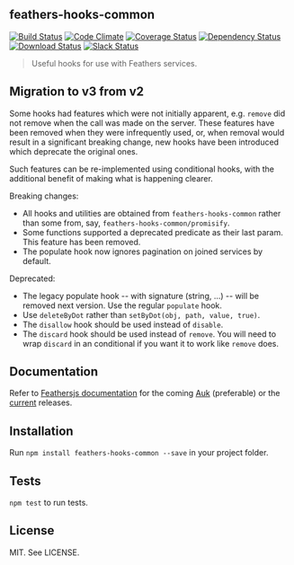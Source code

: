 ## feathers-hooks-common

[![Build Status](https://travis-ci.org/feathersjs/feathers-hooks-common.svg?branch=master)](https://travis-ci.org/eddyystop/feathers-hooks-common)
[![Code Climate](https://codeclimate.com/github/feathersjs/feathers.png)](https://codeclimate.com/github/feathersjs/feathers-hooks-common)
[![Coverage Status](https://coveralls.io/repos/github/feathersjs/feathers-hooks-common/badge.svg?branch=master)](https://coveralls.io/github/feathersjs/feathers-hooks-common?branch=master)
[![Dependency Status](https://img.shields.io/david/feathersjs/feathers.svg?style=flat-square)](https://david-dm.org/feathersjs/feathers-hooks-common)
[![Download Status](https://img.shields.io/npm/dm/feathers.svg?style=flat-square)](https://www.npmjs.com/package/feathers-hooks-common)
[![Slack Status](http://slack.feathersjs.com/badge.svg)](http://slack.feathersjs.com)

> Useful hooks for use with Feathers services.

## Migration to v3 from v2

Some hooks had features which were not initially apparent,
e.g. `remove` did not remove when the call was made on the server.
These features have been removed when they were infrequently used,
or, when removal would result in a significant breaking change,
new hooks have been introduced which deprecate the original ones.

Such features can be re-implemented using conditional hooks,
with the additional benefit of making what is happening clearer.

Breaking changes:
- All hooks and utilities are obtained from `feathers-hooks-common`
rather than some from, say, `feathers-hooks-common/promisify`.
- Some functions supported a deprecated predicate as their last param.
This feature has been removed.
- The populate hook now ignores pagination on joined services by default.

Deprecated:
- The legacy populate hook -- with signature (string, ...) --
will be removed next version. Use the regular `populate` hook.
- Use `deleteByDot` rather than `setByDot(obj, path, value, true)`.
- The `disallow` hook should be used instead of `disable`.
- The `discard` hook should be used instead of `remove`.
You will need to wrap `discard` in an conditional if you want it to work like `remove` does.

## Documentation

Refer to [Feathersjs documentation](https://docs.feathersjs.com)
for the coming [Auk](https://docs.feathersjs.com/v/auk/hooks/common.html) (preferable)
or the [current](https://docs.feathersjs.com/hooks/common.html) releases. 

## Installation

Run `npm install feathers-hooks-common --save` in your project folder.

## Tests

`npm test` to run tests.

## License

MIT. See LICENSE.
